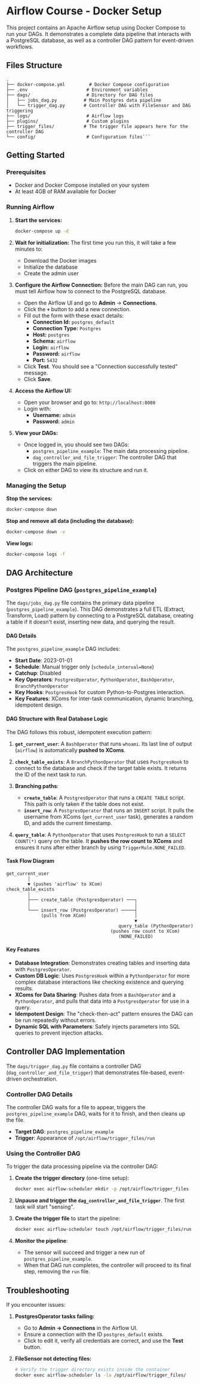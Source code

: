 # Airflow Course - Docker Setup

This project contains an Apache Airflow setup using Docker Compose to run your DAGs. It demonstrates a complete data pipeline that interacts with a PostgreSQL database, as well as a controller DAG pattern for event-driven workflows.

## Files Structure

```
.
├── docker-compose.yml         # Docker Compose configuration
├── .env                      # Environment variables
├── dags/                     # Directory for DAG files
│   ├── jobs_dag.py          # Main Postgres data pipeline
│   └── trigger_dag.py       # Controller DAG with FileSensor and DAG triggering
├── logs/                     # Airflow logs
├── plugins/                  # Custom plugins
├── trigger_files/           # The trigger file appears here for the controller DAG
└── config/                   # Configuration files```
```

## Getting Started

### Prerequisites

- Docker and Docker Compose installed on your system
- At least 4GB of RAM available for Docker

### Running Airflow

1.  **Start the services:**
    ```bash
    docker-compose up -d
    ```

2.  **Wait for initialization:**
    The first time you run this, it will take a few minutes to:
    - Download the Docker images
    - Initialize the database
    - Create the admin user

3.  **Configure the Airflow Connection:**
    Before the main DAG can run, you must tell Airflow how to connect to the PostgreSQL database.
    - Open the Airflow UI and go to **Admin** -> **Connections**.
    - Click the **`+`** button to add a new connection.
    - Fill out the form with these exact details:
      - **Connection Id:** `postgres_default`
      - **Connection Type:** `Postgres`
      - **Host:** `postgres`
      - **Schema:** `airflow`
      - **Login:** `airflow`
      - **Password:** `airflow`
      - **Port:** `5432`
    - Click **Test**. You should see a "Connection successfully tested" message.
    - Click **Save**.

4.  **Access the Airflow UI:**
    - Open your browser and go to: `http://localhost:8080`
    - Login with:
      - **Username:** `admin`
      - **Password:** `admin`

5.  **View your DAGs:**
    - Once logged in, you should see two DAGs:
      - `postgres_pipeline_example`: The main data processing pipeline.
      - `dag_controller_and_file_trigger`: The controller DAG that triggers the main pipeline.
    - Click on either DAG to view its structure and run it.

### Managing the Setup

**Stop the services:**
```bash
docker-compose down
```

**Stop and remove all data (including the database):**
```bash
docker-compose down -v
```

**View logs:**
```bash
docker-compose logs -f
```

## DAG Architecture

### Postgres Pipeline DAG (`postgres_pipeline_example`)

The `dags/jobs_dag.py` file contains the primary data pipeline (`postgres_pipeline_example`). This DAG demonstrates a full ETL (Extract, Transform, Load) pattern by connecting to a PostgreSQL database, creating a table if it doesn't exist, inserting new data, and querying the result.

#### DAG Details

The `postgres_pipeline_example` DAG includes:
- **Start Date**: 2023-01-01
- **Schedule**: Manual trigger only (`schedule_interval=None`)
- **Catchup**: Disabled
- **Key Operators**: `PostgresOperator`, `PythonOperator`, `BashOperator`, `BranchPythonOperator`
- **Key Hooks**: `PostgresHook` for custom Python-to-Postgres interaction.
- **Key Features**: XComs for inter-task communication, dynamic branching, idempotent design.

#### DAG Structure with Real Database Logic

The DAG follows this robust, idempotent execution pattern:

1.  **`get_current_user`**: A `BashOperator` that runs `whoami`. Its last line of output (`airflow`) is automatically **pushed to XComs**.

2.  **`check_table_exists`**: A `BranchPythonOperator` that uses `PostgresHook` to connect to the database and check if the target table exists. It returns the ID of the next task to run.

3.  **Branching paths**:
    -   **`create_table`**: A `PostgresOperator` that runs a `CREATE TABLE` script. This path is only taken if the table does not exist.
    -   **`insert_row`**: A `PostgresOperator` that runs an `INSERT` script. It pulls the username from XComs (`get_current_user` task), generates a random ID, and adds the current timestamp.

4.  **`query_table`**: A `PythonOperator` that uses `PostgresHook` to run a `SELECT COUNT(*)` query on the table. It **pushes the row count to XComs** and ensures it runs after either branch by using `TriggerRule.NONE_FAILED`.

#### Task Flow Diagram

```
get_current_user
        │
        ▼ (pushes 'airflow' to XCom)
check_table_exists
        │
        ├─── create_table (PostgresOperator) ───┐
        │                                       │
        └─── insert_row (PostgresOperator) ─────┤
             (pulls from XCom)                  │
                                                ▼
                                          query_table (PythonOperator)
                                       (pushes row count to XCom)
                                          (NONE_FAILED)
```

#### Key Features

- **Database Integration**: Demonstrates creating tables and inserting data with `PostgresOperator`.
- **Custom DB Logic**: Uses `PostgresHook` within a `PythonOperator` for more complex database interactions like checking existence and querying results.
- **XComs for Data Sharing**: Pushes data from a `BashOperator` and a `PythonOperator`, and pulls that data into a `PostgresOperator` for use in a query.
- **Idempotent Design**: The "check-then-act" pattern ensures the DAG can be run repeatedly without errors.
- **Dynamic SQL with Parameters**: Safely injects parameters into SQL queries to prevent injection attacks.

## Controller DAG Implementation

The `dags/trigger_dag.py` file contains a controller DAG (`dag_controller_and_file_trigger`) that demonstrates file-based, event-driven orchestration.

### Controller DAG Details

The controller DAG waits for a file to appear, triggers the `postgres_pipeline_example` DAG, waits for it to finish, and then cleans up the file.

- **Target DAG**: `postgres_pipeline_example`
- **Trigger**: Appearance of `/opt/airflow/trigger_files/run`

### Using the Controller DAG

To trigger the data processing pipeline via the controller DAG:

1.  **Create the trigger directory** (one-time setup):
    ```bash
    docker exec airflow-scheduler mkdir -p /opt/airflow/trigger_files
    ```
2.  **Unpause and trigger the `dag_controller_and_file_trigger`**. The first task will start "sensing".

3.  **Create the trigger file** to start the pipeline:
    ```bash
    docker exec airflow-scheduler touch /opt/airflow/trigger_files/run
    ```
4.  **Monitor the pipeline**:
    - The sensor will succeed and trigger a new run of `postgres_pipeline_example`.
    - When that DAG run completes, the controller will proceed to its final step, removing the `run` file.

## Troubleshooting

If you encounter issues:

1.  **PostgresOperator tasks failing:**
    - Go to **Admin -> Connections** in the Airflow UI.
    - Ensure a connection with the ID `postgres_default` exists.
    - Click to edit it, verify all credentials are correct, and use the **Test** button.

2.  **FileSensor not detecting files:**
    ```bash
    # Verify the trigger directory exists inside the container
    docker exec airflow-scheduler ls -la /opt/airflow/trigger_files/
    ```
